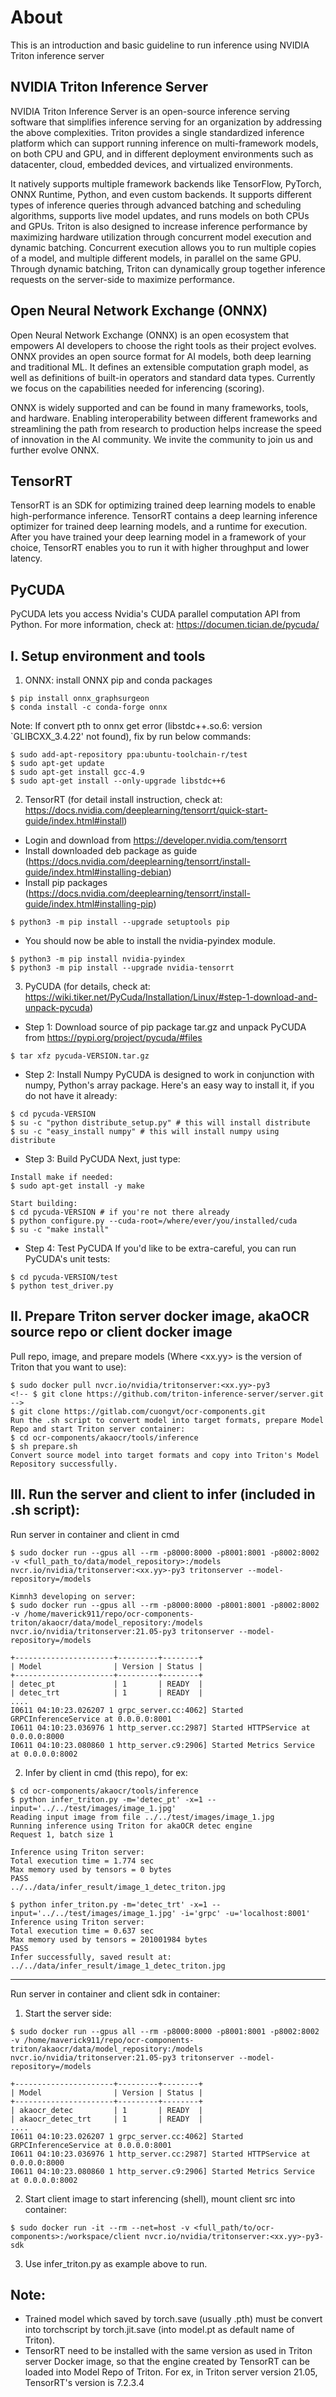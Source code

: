 <!--
# Copyright (c) 2021, NVIDIA CORPORATION. All rights reserved.
#
# Redistribution and use in source and binary forms, with or without
# modification, are permitted provided that the following conditions
# are met:
#  * Redistributions of source code must retain the above copyright
#    notice, this list of conditions and the following disclaimer.
#  * Redistributions in binary form must reproduce the above copyright
#    notice, this list of conditions and the following disclaimer in the
#    documentation and/or other materials provided with the distribution.
#  * Neither the name of NVIDIA CORPORATION nor the names of its
#    contributors may be used to endorse or promote products derived
#    from this software without specific prior written permission.
#
# THIS SOFTWARE IS PROVIDED BY THE COPYRIGHT HOLDERS ``AS IS'' AND ANY
# EXPRESS OR IMPLIED WARRANTIES, INCLUDING, BUT NOT LIMITED TO, THE
# IMPLIED WARRANTIES OF MERCHANTABILITY AND FITNESS FOR A PARTICULAR
# PURPOSE ARE DISCLAIMED.  IN NO EVENT SHALL THE COPYRIGHT OWNER OR
# CONTRIBUTORS BE LIABLE FOR ANY DIRECT, INDIRECT, INCIDENTAL, SPECIAL,
# EXEMPLARY, OR CONSEQUENTIAL DAMAGES (INCLUDING, BUT NOT LIMITED TO,
# PROCUREMENT OF SUBSTITUTE GOODS OR SERVICES; LOSS OF USE, DATA, OR
# PROFITS; OR BUSINESS INTERRUPTION) HOWEVER CAUSED AND ON ANY THEORY
# OF LIABILITY, WHETHER IN CONTRACT, STRICT LIABILITY, OR TORT
# (INCLUDING NEGLIGENCE OR OTHERWISE) ARISING IN ANY WAY OUT OF THE USE
# OF THIS SOFTWARE, EVEN IF ADVISED OF THE POSSIBILITY OF SUCH DAMAGE.
-->

# About
This is an introduction and basic guideline to run inference using NVIDIA Triton inference server

## NVIDIA Triton Inference Server
NVIDIA Triton Inference Server is an open-source inference serving software that simplifies inference serving for an organization by addressing the above complexities. Triton provides a single standardized inference platform which can support running inference on multi-framework models, on both CPU and GPU, and in different deployment environments such as datacenter, cloud, embedded devices, and virtualized environments.

It natively supports multiple framework backends like TensorFlow, PyTorch, ONNX Runtime, Python, and even custom backends. It supports different types of inference queries through advanced batching and scheduling algorithms, supports live model updates, and runs models on both CPUs and GPUs. Triton is also designed to increase inference performance by maximizing hardware utilization through concurrent model execution and dynamic batching. Concurrent execution allows you to run multiple copies of a model, and multiple different models, in parallel on the same GPU. Through dynamic batching, Triton can dynamically group together inference requests on the server-side to maximize performance.

## Open Neural Network Exchange (ONNX)
Open Neural Network Exchange (ONNX) is an open ecosystem that empowers AI developers to choose the right tools as their project evolves. ONNX provides an open source format for AI models, both deep learning and traditional ML. It defines an extensible computation graph model, as well as definitions of built-in operators and standard data types. Currently we focus on the capabilities needed for inferencing (scoring).

ONNX is widely supported and can be found in many frameworks, tools, and hardware. Enabling interoperability between different frameworks and streamlining the path from research to production helps increase the speed of innovation in the AI community. We invite the community to join us and further evolve ONNX.

## TensorRT
TensorRT is an SDK for optimizing trained deep learning models to enable high-performance inference. TensorRT contains a deep learning inference optimizer for trained deep learning models, and a runtime for execution.
After you have trained your deep learning model in a framework of your choice, TensorRT enables you to run it with higher throughput and lower latency.

## PyCUDA
PyCUDA lets you access Nvidia's CUDA parallel computation API from Python.
For more information, check at: https://documen.tician.de/pycuda/

## I. Setup environment and tools
1. ONNX: install ONNX pip and conda packages
```
$ pip install onnx_graphsurgeon 
$ conda install -c conda-forge onnx
```
Note: If convert pth to onnx get error (libstdc++.so.6: version `GLIBCXX_3.4.22' not found), fix by run below commands:
```
$ sudo add-apt-repository ppa:ubuntu-toolchain-r/test 
$ sudo apt-get update 
$ sudo apt-get install gcc-4.9 
$ sudo apt-get install --only-upgrade libstdc++6 
```
2. TensorRT (for detail install instruction, check at: https://docs.nvidia.com/deeplearning/tensorrt/quick-start-guide/index.html#install)
- Login and download from https://developer.nvidia.com/tensorrt
- Install downloaded deb package as guide (https://docs.nvidia.com/deeplearning/tensorrt/install-guide/index.html#installing-debian)
- Install pip packages (https://docs.nvidia.com/deeplearning/tensorrt/install-guide/index.html#installing-pip)
```
$ python3 -m pip install --upgrade setuptools pip 
```
- You should now be able to install the nvidia-pyindex module.
```
$ python3 -m pip install nvidia-pyindex 
$ python3 -m pip install --upgrade nvidia-tensorrt 
```
3. PyCUDA (for details, check at: https://wiki.tiker.net/PyCuda/Installation/Linux/#step-1-download-and-unpack-pycuda)
-  Step 1: Download source of pip package tar.gz and unpack PyCUDA from https://pypi.org/project/pycuda/#files
```
$ tar xfz pycuda-VERSION.tar.gz
```
- Step 2: Install Numpy
PyCUDA is designed to work in conjunction with numpy, Python's array package. Here's an easy way to install it, if you do not have it already:
```
$ cd pycuda-VERSION
$ su -c "python distribute_setup.py" # this will install distribute
$ su -c "easy_install numpy" # this will install numpy using distribute
```
- Step 3: Build PyCUDA
Next, just type:
```
Install make if needed:
$ sudo apt-get install -y make

Start building:
$ cd pycuda-VERSION # if you're not there already
$ python configure.py --cuda-root=/where/ever/you/installed/cuda
$ su -c "make install"
```
- Step 4: Test PyCUDA
If you'd like to be extra-careful, you can run PyCUDA's unit tests:
```
$ cd pycuda-VERSION/test
$ python test_driver.py
```
## II. Prepare Triton server docker image, akaOCR source repo or client docker image
Pull repo, image, and prepare models (Where <xx.yy> is the version of Triton that you want to use):
```
$ sudo docker pull nvcr.io/nvidia/tritonserver:<xx.yy>-py3
<!-- $ git clone https://github.com/triton-inference-server/server.git -->
$ git clone https://gitlab.com/cuongvt/ocr-components.git
Run the .sh script to convert model into target formats, prepare Model Repo and start Triton server container:
$ cd ocr-components/akaocr/tools/inference
$ sh prepare.sh
Convert source model into target formats and copy into Triton's Model Repository successfully.
```
## III. Run the server and client to infer (included in .sh script):
Run server in container and client in cmd
```
$ sudo docker run --gpus all --rm -p8000:8000 -p8001:8001 -p8002:8002 -v <full_path_to/data/model_repository>:/models nvcr.io/nvidia/tritonserver:<xx.yy>-py3 tritonserver --model-repository=/models

Kimnh3 developing on server:
$ sudo docker run --gpus all --rm -p8000:8000 -p8001:8001 -p8002:8002 -v /home/maverick911/repo/ocr-components-triton/akaocr/data/model_repository:/models nvcr.io/nvidia/tritonserver:21.05-py3 tritonserver --model-repository=/models

+----------------------+---------+--------+
| Model                | Version | Status |
+----------------------+---------+--------+
| detec_pt             | 1       | READY  |
| detec_trt            | 1       | READY  |
....
I0611 04:10:23.026207 1 grpc_server.cc:4062] Started GRPCInferenceService at 0.0.0.0:8001
I0611 04:10:23.036976 1 http_server.cc:2987] Started HTTPService at 0.0.0.0:8000
I0611 04:10:23.080860 1 http_server.c9:2906] Started Metrics Service at 0.0.0.0:8002
```
2. Infer by client in cmd (this repo), for ex:
```
$ cd ocr-components/akaocr/tools/inference
$ python infer_triton.py -m='detec_pt' -x=1 --input='../../test/images/image_1.jpg'
Reading input image from file ../../test/images/image_1.jpg
Running inference using Triton for akaOCR detec engine
Request 1, batch size 1

Inference using Triton server: 
Total execution time = 1.774 sec
Max memory used by tensors = 0 bytes
PASS
../../data/infer_result/image_1_detec_triton.jpg
```
```
$ python infer_triton.py -m='detec_trt' -x=1 --input='../../test/images/image_1.jpg' -i='grpc' -u='localhost:8001'
Inference using Triton server: 
Total execution time = 0.637 sec
Max memory used by tensors = 201001984 bytes
PASS
Infer successfully, saved result at:  ../../data/infer_result/image_1_detec_triton.jpg
```
-------
Run server in container and client sdk in container:
1. Start the server side:
```
$ sudo docker run --gpus all --rm -p8000:8000 -p8001:8001 -p8002:8002 -v /home/maverick911/repo/ocr-components-triton/akaocr/data/model_repository:/models nvcr.io/nvidia/tritonserver:21.05-py3 tritonserver --model-repository=/models

+----------------------+---------+--------+
| Model                | Version | Status |
+----------------------+---------+--------+
| akaocr_detec         | 1       | READY  |
| akaocr_detec_trt     | 1       | READY  |
....
I0611 04:10:23.026207 1 grpc_server.cc:4062] Started GRPCInferenceService at 0.0.0.0:8001
I0611 04:10:23.036976 1 http_server.cc:2987] Started HTTPService at 0.0.0.0:8000
I0611 04:10:23.080860 1 http_server.c9:2906] Started Metrics Service at 0.0.0.0:8002
```
2. Start client image to start inferencing (shell), mount client src into container:
```
$ sudo docker run -it --rm --net=host -v <full_path/to/ocr-components>:/workspace/client nvcr.io/nvidia/tritonserver:<xx.yy>-py3-sdk
```
3. Use infer_triton.py as example above to run.

## Note:
- Trained model which saved by torch.save (usually .pth) must be convert into torchscript by torch.jit.save (into model.pt as default name of Triton).
- TensorRT need to be installed with the same version as used in Triton server Docker image, so that the engine created by TensorRT can be loaded into Model Repo of Triton. For ex, in Triton server version 21.05, TensorRT's version is 7.2.3.4